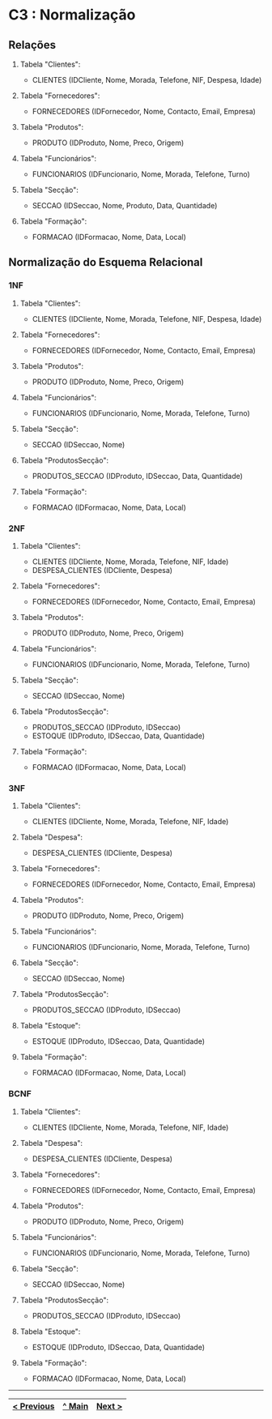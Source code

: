 # C3 : Normalização

## Relações

1. Tabela "Clientes":
   - CLIENTES (IDCliente, Nome, Morada, Telefone, NIF, Despesa, Idade)

2. Tabela "Fornecedores":
   - FORNECEDORES (IDFornecedor, Nome, Contacto, Email, Empresa)

3. Tabela "Produtos":
   - PRODUTO (IDProduto, Nome, Preco, Origem)

4. Tabela "Funcionários":
   - FUNCIONARIOS (IDFuncionario, Nome, Morada, Telefone, Turno)

5. Tabela "Secção":
   - SECCAO (IDSeccao, Nome, Produto, Data, Quantidade)

6. Tabela "Formação":
   - FORMACAO (IDFormacao, Nome, Data, Local)



## Normalização do Esquema Relacional

### 1NF

1. Tabela "Clientes":
   - CLIENTES (IDCliente, Nome, Morada, Telefone, NIF, Despesa, Idade)

2. Tabela "Fornecedores":
   - FORNECEDORES (IDFornecedor, Nome, Contacto, Email, Empresa)

3. Tabela "Produtos":
   - PRODUTO (IDProduto, Nome, Preco, Origem)

4. Tabela "Funcionários":
   - FUNCIONARIOS (IDFuncionario, Nome, Morada, Telefone, Turno)

5. Tabela "Secção":
   - SECCAO (IDSeccao, Nome)

6. Tabela "ProdutosSecção":
   - PRODUTOS_SECCAO (IDProduto, IDSeccao, Data, Quantidade)

7. Tabela "Formação":
   - FORMACAO (IDFormacao, Nome, Data, Local)

### 2NF

1. Tabela "Clientes":
   - CLIENTES (IDCliente, Nome, Morada, Telefone, NIF, Idade)
   - DESPESA_CLIENTES (IDCliente, Despesa)

2. Tabela "Fornecedores":
   - FORNECEDORES (IDFornecedor, Nome, Contacto, Email, Empresa)

3. Tabela "Produtos":
   - PRODUTO (IDProduto, Nome, Preco, Origem)

4. Tabela "Funcionários":
   - FUNCIONARIOS (IDFuncionario, Nome, Morada, Telefone, Turno)

5. Tabela "Secção":
   - SECCAO (IDSeccao, Nome)

6. Tabela "ProdutosSecção":
   - PRODUTOS_SECCAO (IDProduto, IDSeccao)
   - ESTOQUE (IDProduto, IDSeccao, Data, Quantidade)

7. Tabela "Formação":
   - FORMACAO (IDFormacao, Nome, Data, Local)

### 3NF

1. Tabela "Clientes":
   - CLIENTES (IDCliente, Nome, Morada, Telefone, NIF, Idade)

2. Tabela "Despesa":
   - DESPESA_CLIENTES (IDCliente, Despesa)

3. Tabela "Fornecedores":
   - FORNECEDORES (IDFornecedor, Nome, Contacto, Email, Empresa)

4. Tabela "Produtos":
   - PRODUTO (IDProduto, Nome, Preco, Origem)

5. Tabela "Funcionários":
   - FUNCIONARIOS (IDFuncionario, Nome, Morada, Telefone, Turno)

6. Tabela "Secção":
   - SECCAO (IDSeccao, Nome)

7. Tabela "ProdutosSecção":
   - PRODUTOS_SECCAO (IDProduto, IDSeccao)

8. Tabela "Estoque":
   - ESTOQUE (IDProduto, IDSeccao, Data, Quantidade)

9. Tabela "Formação":
   - FORMACAO (IDFormacao, Nome, Data, Local)

### BCNF

1. Tabela "Clientes":
   - CLIENTES (IDCliente, Nome, Morada, Telefone, NIF, Idade)

2. Tabela "Despesa":
   - DESPESA_CLIENTES (IDCliente, Despesa)

3. Tabela "Fornecedores":
   - FORNECEDORES (IDFornecedor, Nome, Contacto, Email, Empresa)

4. Tabela "Produtos":
   - PRODUTO (IDProduto, Nome, Preco, Origem)

5. Tabela "Funcionários":
   - FUNCIONARIOS (IDFuncionario, Nome, Morada, Telefone, Turno)

6. Tabela "Secção":
   - SECCAO (IDSeccao, Nome)

7. Tabela "ProdutosSecção":
   - PRODUTOS_SECCAO (IDProduto, IDSeccao)

8. Tabela "Estoque":
   - ESTOQUE (IDProduto, IDSeccao, Data, Quantidade)

9. Tabela "Formação":
   - FORMACAO (IDFormacao, Nome, Data, Local)



---
| [< Previous](rebd02.md) | [^ Main](https://github.com/TCM22-SIBD-G03/TCM22-SIBD-G03) | [Next >](rebd04.md) |
| :---------------------- | :--------------------------------------------------------: | ------------------: |